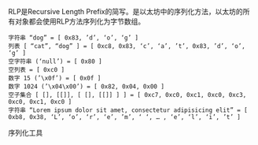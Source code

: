 RLP是Recursive Length Prefix的简写。是以太坊中的序列化方法，以太坊的所有对象都会使用RLP方法序列化为字节数组。

```
字符串 “dog” = [ 0x83, ’d’, ‘o’, ‘g’ ]
列表 [ “cat”, “dog” ] = [ 0xc8, 0x83, ‘c’, ‘a’, ’t’, 0x83, ’d’, ‘o’, ‘g’ ]
空字符串 (‘null’) = [ 0x80 ]
空列表 = [ 0xc0 ]
数字 15 (’\x0f’) = [ 0x0f ]
数字 1024 (’\x04\x00’) = [ 0x82, 0x04, 0x00 ]
空子集合 [ [], [[]], [ [], [[]] ] ] = [ 0xc7, 0xc0, 0xc1, 0xc0, 0xc3, 0xc0, 0xc1, 0xc0 ]
字符串 “Lorem ipsum dolor sit amet, consectetur adipisicing elit” = [ 0xb8, 0x38, ‘L’, ‘o’, ‘r’, ‘e’, ’m’, ‘ ‘, … , ‘e’, ‘l’, ‘i’, ’t’ ]
```

序列化工具

